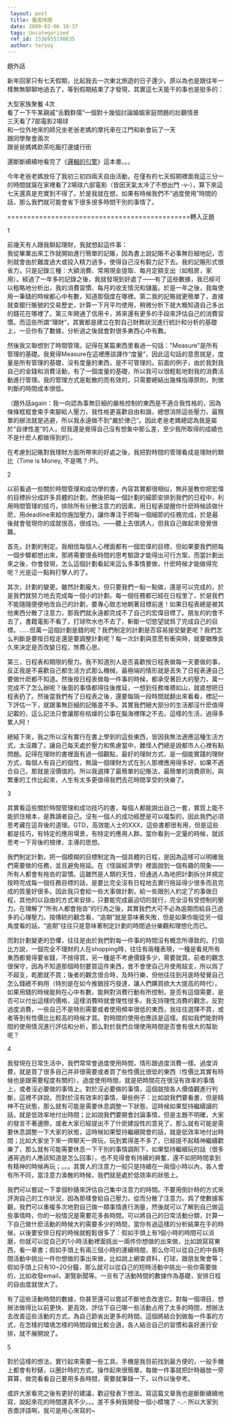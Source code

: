 ```yaml
---
 layout: post
 title: 量度時間
 date: 2009-02-06 10:37
 tags: Uncategorized
 ref_id: 1536955198635
 author: teryoy
---
```

題外話

新年回家只有七天假期，比起我去一次東北旅遊的日子還少。原以為也是跟往年一樣無無聊聊地過去了，等到假期結束了才發現，其實這七天能干的事也是挺多的：

大型家族聚餐 4次  
看了一下午某親戚“舌戰群儒”一個對十幾個討論婚姻家庭問題的壯觀情景  
三天看了7部電影2場球  
和一位外地來的師兄坐老爸老媽的摩托車在江門和新會玩了一天  
跟同學聚會兩次  
跟爸爸媽媽飲茶吃飯打邊爐行街  
  
還斷斷續續地看完了《[邏輯的引擎](http://www.douban.com/subject/1391740/)》這本書。。。

今年老爸老媽放任了我初三初四兩天自由活動，在僅有的七天假期裡面我這三分一的時間就窩在家裡看了2場球六部電影（皆因天氣太冷了不想出門
-v-），算下來這七天還真是充實到不得了。於是我就在想，如果有時候我們不“過度使用”時間的話，那么我們就可能會省下很多很多時間干別的事情了。

==============================================轉入正題

1

前幾天有人跟我聊起理財，我就想起這件事：  
我從畢業出來工作就開始進行簡單的記賬，因為書上說記賬不必事無巨細地記，否則就會由於難度過大或投入精力過多，使得自己沒有毅力記下去。我的記賬形式很省力，只是記錄三種：大額消費、常用現金提取、每月定額支出（如租房，家用）。經過了一年多的記錄之後，我就發現到好處了——有了這些數據，我已經可以粗略地分析出，我的消費習慣、每月的收支情況和儲蓄。於是一年之後，我每使用一筆錢的時候都心中有數，知道那個度在哪裡。第二我的記賬就更簡單了，直接就查銀行賬號的交易歷史，計算一下月平均使用，稍微分析下就大概知道自己多出的錢花在哪裡了。第三年開通了信用卡，將來還有更多的手段來評估自己的消費習慣。而這些所謂“理財”，其實都是建立在對自己財務狀況進行統計和分析的基礎上，一旦你有了數據，分析過之後就會對很多東西心中有數。

然後我又聯想到了時間管理。記得在某篇東西里看過一句話："Measure"是所有管理的基礎。我覺得Measure在這裡應該譯作“度量”，因此這句話的意思就是，度量是所有管理的基礎，沒有度量的東西，是不可管理的。前面的例子，由於我對我自己的金錢和消費活動，有了一個度量的基礎，所以我可以很輕鬆地對我的消費活動進行管理。我的管理方式是鬆散的而有效的，只需要總結出幾條指導原則，則做判斷的時間成本很低。

（題外話again：我一向認為事無巨細的嚴格控制的東西是不適合我性格的，因為條條框框會束手束腳給人壓力，我性格更喜歡自由和諧，總想消除這些壓力，最簡單的辦法就是逃避，所以我永遠做不到“嚴於律己”。因此老爸老媽總認為我是屬於“自律性差”的人，但我還是覺得自己沒有想象中那么差，至少我所取得的成績也不是什麽人都做得到的）。

在考慮到記賬對我理財方面所帶來的好處之後，我把對時間的管理看成是理財的類比（Time is Money, 不是嗎？:P)。

2

以前看過一些關於時間管理和成功學的書，內容其實都很相似，無非是教你把宏偉的目標拆分成許多具體的計劃，然後把每一個計劃的細節安排到我們的日程中，利用時間管理的技巧，排除所有分散注意力的因素，用日程表提醒你什麽時候該做什麽，用deadline來給你施加壓力，讓你專注于把每一個細節的任務完成，於是最後就會發現你的成就很高，很成功。——聽上去很誘人，但我自己做起來發覺很難。

首先，計劃的制定。我相信每個人心裡面都有一個宏偉的目標，但如果要我們把每一個步驟都想出來，那將需要很長時間的思考驗證才能得出可行方案，而當計劃出來之後，你會發現，怎么這個計劃看起來這么多事情要做，什麽時候才能做得完呢？光是這一點夠打擊人的了。

其次，計劃的變更。雖然計劃龐大，但只要我們一點一點做，還是可以完成的，於是我們就努力地去完成每一個小的計劃。每一個任務都已經在日程里了，於是我們不能隨隨便便地改自己的計劃，要專心致志地朝著目標前進！如果日程表總是被其他東西分散了注意力，那我們就永遠都完成不了自己的宏偉目標了。朋友的約會不去了，書籍電影不看了，打球吹水也不去了，斬斷一切慾望就爲了完成自己的目標。……但萬一這個計劃是錯的呢？我們制定的計劃是否容易接受變更呢？我們怎么判斷是要按日程走還是要調整計劃呢？每一次計劃與意愿有衝突時，就要猶豫良久來決定是否改變日程，煞費心思。

第三，日程表和期限的壓力。我不知道別人是否喜歡按日程表做每一天要做的事，反正我是不喜歡自己都生活方式那么機械，最極端的情形就是丟失了日程表連自己要做什麽都不知道。然後按日程表做每一件事的時候，都承受著巨大的壓力，萬一完成不了怎么辦呢？後面的事情都得往後推延，一想到任務堆積如山，就直想把日程表扔了。然後當我們有了日程表之後，還要每隔一段時間就翻出來看看，標記一下評估一下，就跟事無巨細的記賬差不多。其實我們絕大部分的生活都沒什麽值得記載的，這么記法只會讓那些枯燥的公事在腦海裡揮之不去。這樣的生活，過得多累人阿！

總結下來，我之所以沒有實行在書上學到的這些東西，皆因我無法適應這種生活方式，太沒趣了，讓自己每天處於壓力和焦慮當中，難怪人們總是說都市人心裡有點問題。記得在理財的書裡面有過一個觀點，最好的理財方式，是一個能實踐的理財方式，每個人有自己的個性，無論一個理財方式在別人那裡應用得多好，如果不適合自己，那就是沒價值的。所以我選擇了最簡單的記賬法，最簡單的消費原則，與繁重的工作比起來，人生有太多更值得我們去花時間享受的快樂了。

3

其實看這些關於時間管理和成功技巧的書，每個人都能說出自己一套，實質上能不能抓住根本，是靠讀者自己。沒有一個人的成功經歷是可以複製的，因此我們必須思考藏在這背後的道理。GTD，高效能人士的XXX，這些書都很有用，但是這些都是技巧，有特定的應用場景，有特定的應用人群。當你看到一定量的時候，就該思考一下背後的規律，主導的思想。

我們制定計劃，把一個模糊的目標制定為一個具體的日程，是因為這樣可以明確我們需要做的任務，並且避免拖延。在《怪誕經濟學》裡面說到一個有趣的現象——所有人都會有拖沓的習慣。這雖然是人類的天性，但通過人為地把計劃拆分并規定按時完成每一個任務目標的話，是要比完全沒有日程地去實行拖延得少很多而且完成的質量好很多。因此我只會給一些大事做計劃，給一些跟別人約定了的事做日程，其他的以自由的方式來安排，只要能完成最迫切的就行，完全沒有受控制的壓力。在理解了“所有人都會拖沓”的行為之後，其實我們大可不必為逾期而給自己過多的心理壓力。按傳統的觀念看，“逾期”就是意味著失敗，但是如果你能從另一個角度看的話，“逾期”往往只是意味著制定計劃的時間過分樂觀和理想化而已。

而對計劃變更的恐懼，往往是由於我們對每一件事的時間沒有概念所導致的。打個比方說，一個完全不理財的人在shopping時，往往有兩種表現，一種是看見所有東西都覺得要省錢，不捨得買，另一種是不考慮價錢多少，需要就買。前者的觀念很保守，因為不知道那個時刻要買這件東西，會不會使自己月使用超支，所以爲了不超支，乾脆就不買；後者的觀念很合時，及時行樂，但他往往到月底時發覺自己怎么錢總不夠用（特別是在如今推銷技巧發達，讓人們購買欲大大提高的時代）。如果用錢的時候能夠在心中有數，能夠對消費行動有所控制，是否有這個需要，是否可以付出這樣的價格，這樣消費時就會理性很多。我支持理性消費的觀念，反對過度消費，一些自己不是特別需要或者使用頻率很低的東西，我往往選擇不買，或者等到有性價比比較高的時候才買。對時間的使用也應該是這樣。假如我們能對時間的使用情況進行評估和分析，那么對於我們合理使用時間是否會有很大的幫助呢？

4

我發現在日常生活中，我們常常會過度使用時間，情形跟過度消費一樣。過度消費，就是買了很多自己并非很需要或者買了些性價比很低的東西（性價比其實有時候也是跟需要程度有關的），過度使用時間，就是把時間花在很沒有效率的事情上，或者沒必要做的事情上。對於沒必要做的事情，這個就按各人價值觀進行判斷，這裡不詳說。而對於沒有效率的事情，舉些例子：比如說我們要看書，但是精神不在狀態，那么就有可能是需要休息調整一下狀態，這時候如果堅持繼續讀的話，就是低效率地付出時間；比如說我們要開會討論事情，但是主題不明確，大家的發言不著邊際，或者大家已經提出不了什麽建設性的意見了，那么就有可能是需要休息調整一下大家的狀態，這時候如果堅持繼續開會的話，就是低效率地付出時間；比如大家坐下來一齊聊天一齊玩，玩到累得差不多了，已經提不起精神繼續歡樂了，那么就有可能需要休息一下干別的事情調劑下，如果堅持繼續玩的話（很多通宵過的人應該知道是怎么回事），也不見得會有持續的興奮，還不如把時間拿到有精神的時候再玩；。。。其實人的注意力一般只是持續在一兩個小時以內，各人會有所不同，當注意力渙散的時候，我們就是處於低效率的狀態上。

我們可以嘗試一下拿個秒錶來評估自己集中注意力的時間。不要用倒計時的方式來評測自己的工作狀況，因為那樣會給自己壓力，從而分散了注意力。爲了使數據客觀，我們可以重複多次地對自己做一類事情進行測量，然後就可以了解到自己做這些事情時，你的一般情況是需要花多長時間。可以將自己的日常活動分類，計算一下自己做什麽活動的時候大約需要多少的時間，當你有過這樣的分析結果在手的時候，以後要安排日程的時候就輕鬆很多了：假如手頭上有1個小時的時間可以消磨，你就可以從自己的1小時活動裡面挑出一兩件你想做的出來做，比如說寫寫東西，看一章書；假如手頭上有兩三個小時的連續時間，那么你可以從自己的中長時間活動中挑出一件你想做的事出來做，比如說上網查資料，打球，跟朋友聚會等；假如手頭上只有10~20分鐘，那么就可以從自己的短時活動中挑出一些你需要做的，比如收發email，瀏覽新聞等。一旦有了活動時間的數據作為基礎，安排日程的自由度就很大了。

有了這些活動時間的數據，你甚至還可以嘗試不斷地去改進它。對每一個項目，想辦法做得比以前更快、更高效，評估下自己哪一些活動占用了太多的時間，想辦法去改善這些活動的方式，為自己節省出更多的時間。這個將結合到做每一件事的方式，在怎樣的環境怎樣的時間段做比較合適，各人結合自己的習慣和喜好進行安排，就不展開說了。

5

對於這樣的想法，實行起來需要一些工具。手機是我目前找到最方便的，一般手機上都會有秒錶，以圈計時的方式，操作起來很簡單，每做一件事就把計時器放一旁算算，做完看看自己要用多長時間，需要就筆錄一下，以作以後參考。

或許大家看完之後有更好的建議，歡迎發表下想法。寫這篇文章我也是斷斷續續地寫，說起來花的時間還真不少。。。差不多夠我開發一個小模塊了 -..-
所以大家別吝嗇評語啊，我可是用心來寫的~


